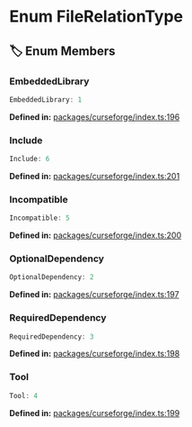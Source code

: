 # Enum FileRelationType

## 🏷️ Enum Members

### EmbeddedLibrary

```ts
EmbeddedLibrary: 1
```
<p style="font-size: 14px; color: var(--vp-c-text-2)">
<strong>Defined in:</strong> <a href="https://github.com/voxelum/minecraft-launcher-core-node/blob/master/packages/curseforge/index.ts#L196" target="_blank" rel="noreferrer">packages/curseforge/index.ts:196</a>
</p>


### Include

```ts
Include: 6
```
<p style="font-size: 14px; color: var(--vp-c-text-2)">
<strong>Defined in:</strong> <a href="https://github.com/voxelum/minecraft-launcher-core-node/blob/master/packages/curseforge/index.ts#L201" target="_blank" rel="noreferrer">packages/curseforge/index.ts:201</a>
</p>


### Incompatible

```ts
Incompatible: 5
```
<p style="font-size: 14px; color: var(--vp-c-text-2)">
<strong>Defined in:</strong> <a href="https://github.com/voxelum/minecraft-launcher-core-node/blob/master/packages/curseforge/index.ts#L200" target="_blank" rel="noreferrer">packages/curseforge/index.ts:200</a>
</p>


### OptionalDependency

```ts
OptionalDependency: 2
```
<p style="font-size: 14px; color: var(--vp-c-text-2)">
<strong>Defined in:</strong> <a href="https://github.com/voxelum/minecraft-launcher-core-node/blob/master/packages/curseforge/index.ts#L197" target="_blank" rel="noreferrer">packages/curseforge/index.ts:197</a>
</p>


### RequiredDependency

```ts
RequiredDependency: 3
```
<p style="font-size: 14px; color: var(--vp-c-text-2)">
<strong>Defined in:</strong> <a href="https://github.com/voxelum/minecraft-launcher-core-node/blob/master/packages/curseforge/index.ts#L198" target="_blank" rel="noreferrer">packages/curseforge/index.ts:198</a>
</p>


### Tool

```ts
Tool: 4
```
<p style="font-size: 14px; color: var(--vp-c-text-2)">
<strong>Defined in:</strong> <a href="https://github.com/voxelum/minecraft-launcher-core-node/blob/master/packages/curseforge/index.ts#L199" target="_blank" rel="noreferrer">packages/curseforge/index.ts:199</a>
</p>


